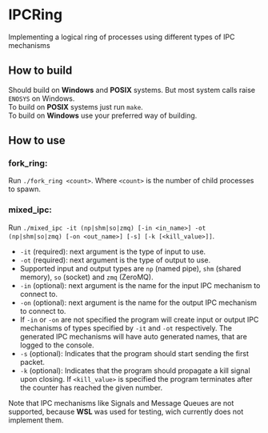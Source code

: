 # IPCRing
Implementing a logical ring of processes using different types of IPC mechanisms

## How to build
Should build on **Windows** and **POSIX** systems. But most system calls raise ``ENOSYS`` on Windows.\
To build on **POSIX** systems just run ``make``.\
To build on **Windows** use your preferred way of building.

## How to use
### fork_ring:
Run ``./fork_ring <count>``. Where ``<count>`` is the number of child processes to spawn.

### mixed_ipc:
Run ``./mixed_ipc -it (np|shm|so|zmq) [-in <in_name>] -ot (np|shm|so|zmq) [-on <out_name>] [-s] [-k [<kill_value>]]``.
- ``-it`` (required): next argument is the type of input to use.
- ``-ot`` (required): next argument is the type of output to use.
- Supported input and output types are ``np`` (named pipe), ``shm`` (shared memory), ``so`` (socket) and ``zmq`` (ZeroMQ).
- ``-in`` (optional): next argument is the name for the input IPC mechanism to connect to.
- ``-on`` (optional): next argument is the name for the output IPC mechanism to connect to.
- If ``-in`` or ``-on`` are not specified the program will create input or output IPC mechanisms of types specified by ``-it`` and ``-ot`` respectively. The generated IPC mechanisms will have auto generated names, that are logged to the console.
- ``-s`` (optional): Indicates that the program should start sending the first packet.
- ``-k`` (optional): Indicates that the program should propagate a kill signal upon closing.
If ``<kill_value>`` is specified the program terminates after the counter has reached the given number.

Note that IPC mechanisms like Signals and Message Queues are not supported,
because **WSL** was used for testing, wich currently does not implement them.
